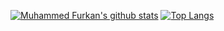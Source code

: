 
[![Muhammed Furkan's github stats](https://github-readme-stats.vercel.app/api?username=muhammedfurkan&show_icons=true&theme=dark)](https://github.com/esncgr/github-readme-stats)
[![Top Langs](https://github-readme-stats.vercel.app/api/top-langs/?username=muhammedfurkan&langs_count=9&&layout=compact)](https://github.com/muhammedfurkan/github-readme-stats)

